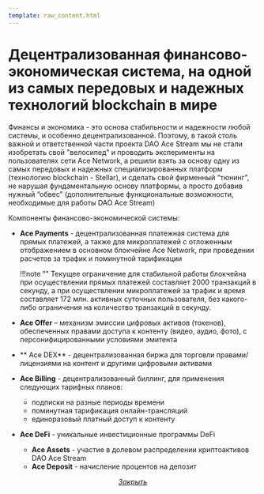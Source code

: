 ```yaml
---
template: raw_content.html
---
```


# Децентрализованная финансово-экономическая система, на одной из самых передовых и надежных технологий blockchain в мире

Финансы и экономика - это основа стабильности и надежности любой системы, и особенно децентрализованной. Поэтому, в такой столь важной и ответственной части проекта DAO Ace Stream мы не стали изобретать свой "велосипед" и проводить эксперименты на пользователях сети Ace Network, а решили взять за основу одну из самых передовых и надежных специализированных платформ (технологию blockchain - Stellar), и сделать свой фирменный “тюнинг”, не нарушая фундаментальную основу платформы, а просто добавив нужный “обвес” (дополнительные функциональные возможности, необходимые для работы DAO Ace Stream)

Компоненты финансово-экономической системы:

- **Ace Payments** - децентрализованная платежная система для прямых платежей, а также для микроплатежей с отложенным отображением в основном блокчейне Ace Network, при проведении расчетов за трафик и поминутной тарификации

    !!!note ""
        Текущее ограничение для стабильной работы блокчейна при осуществлении прямых платежей составляет 2000 транзакций в секунду, а при осуществлении микроплатежей за трафик и время составляет 172 млн. активных суточных пользователя, без какого-либо ограничения на количество транзакций в секунду.

- **Ace Offer** – механизм эмиссии цифровых активов (токенов), обеспеченных правами доступа к контенту (видео, аудио, фото), с персонифицированными условиями эмитента

- ** Ace DEX** - децентрализованная биржа для торговли правами/лицензиями на контент и другими цифровыми активами

- **Ace Billing** - децентрализованный биллинг, для применения следующих тарифных планов:

    - подписки на разные периоды времени
    - поминутная тарификация онлайн-трансляций
    - единоразовый платный доступ к контенту

- **Ace DeFi** - уникальные инвестиционные программы DeFi

    - **Ace Assets** - участие в долевом распределении криптоактивов DAO Ace Stream
    - **Ace Deposit** - начисление процентов на депозит

<p style="text-align: center">
    <em>
        <a class="md-button mdx-button--transparent-light close-popup-inner" href="#">
            Закрыть
        </a>
    </em>
</p>

